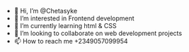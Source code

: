 - 👋 Hi, I’m @Chetasyke
- 👀 I’m interested in Frontend development
- 🌱 I’m currently learning html & CSS
- 💞️ I’m looking to collaborate on web development projects
- 📫 How to reach me +2349057099954

<!---
Chetasyke/Chetasyke is a ✨ special ✨ repository because its `README.md` (this file) appears on your GitHub profile.
You can click the Preview link to take a look at your changes.
--->
